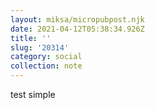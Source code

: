 ```yaml
---
layout: miksa/micropubpost.njk
date: 2021-04-12T05:38:34.926Z
title: ''
slug: '20314'
category: social
collection: note
---
```

test simple
